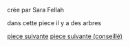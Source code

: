 crée par Sara Fellah 

dans cette piece il y a des arbres

[piece suivante](piece5)
[piece suivante (conseillé)](gameOver.md)
